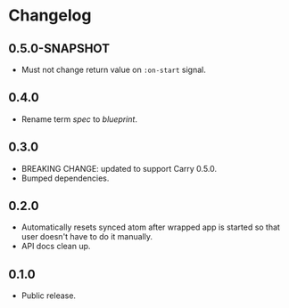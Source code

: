 # Changelog

## 0.5.0-SNAPSHOT

- Must not change return value on `:on-start` signal.

## 0.4.0

- Rename term *spec* to *blueprint*.

## 0.3.0

- BREAKING CHANGE: updated to support Carry 0.5.0.
- Bumped dependencies.

## 0.2.0

- Automatically resets synced atom after wrapped app is started so that user doesn't have to do it manually.
- API docs clean up.

## 0.1.0

- Public release.